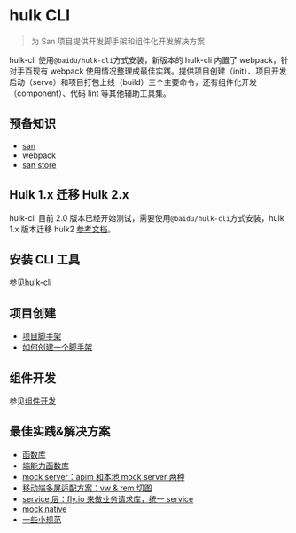 # hulk CLI

> 为 San 项目提供开发脚手架和组件化开发解决方案

hulk-cli 使用`@baidu/hulk-cli`方式安装，新版本的 hulk-cli 内置了 webpack，针对手百现有 webpack 使用情况整理成最佳实践。提供项目创建（init）、项目开发启动（serve）和项目打包上线（build）三个主要命令，还有组件化开发（component）、代码 lint 等其他辅助工具集。

## 预备知识

-   [san](https://baidu.github.io/san/)
-   webpack
-   [san store](https://github.com/baidu/san-store)

## Hulk 1.x 迁移 Hulk 2.x

hulk-cli 目前 2.0 版本已经开始测试，需要使用`@baidu/hulk-cli`方式安装，hulk 1.x 版本迁移 hulk2 [参考文档](./migration.md)。

## 安装 CLI 工具

参见[hulk-cli](./hulk-cli.md)

## 项目创建

-   [项目脚手架](./project.md)
-   [如何创建一个脚手架](./create-scaffold.md)

## 组件开发

参见[组件开发](./component.md)

## 最佳实践&解决方案

-   [函数库](./xbox.md)
-   [端能力函数库](./native.md)
-   [mock server：apim 和本地 mock server 两种](./mock.md)
-   [移动端多屏适配方案：vw & rem 切图](./rem.md)
-   [service 层：fly.io 来做业务请求库，统一 service](./service.md)
-   [mock native](./mock-native.md)
-   [一些小规范](./practice.md)
